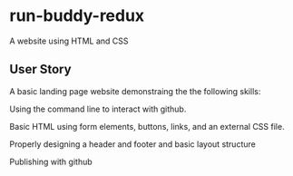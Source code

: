 # run-buddy-redux
A website using HTML and CSS


## User Story 

A basic landing page website demonstraing the the following skills:

Using the command line to interact with github.

Basic HTML using form elements, buttons, links, and an external CSS file. 

Properly designing a header and footer and basic layout structure

Publishing with github



 
